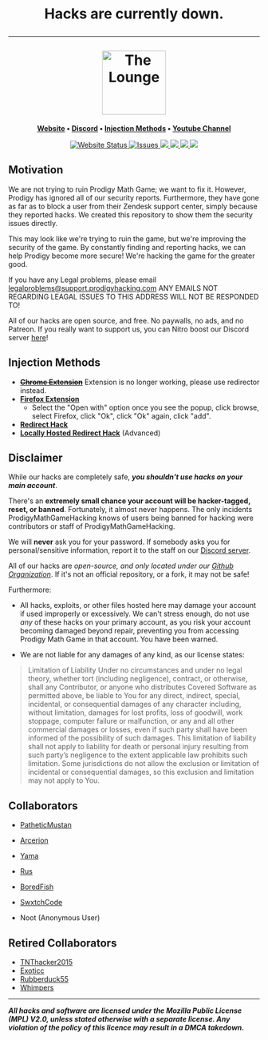 <h1 align="center">
Hacks are currently down.
<hr>	
<img
		width="128"
		alt="The Lounge"
		src="https://raw.githubusercontent.com/Prodigy-Hacking/ProdigyMathGameHacking/master/browserextension/src/assets/x128.png">
</h1>
<p align="center">
	<strong>
		<a href="https://prodigyhacking.com/">Website</a>
		•
		<a href="https://discord.gg/XQDfbfq">Discord</a>
		•
		<a href="#injection-methods">Injection Methods</a>
		•
		<a href="https://www.youtube.com/channel/UChIRMY6SdQrcADVscWTVv9A">Youtube Channel</a>
	</strong>
</p>
<p align="center">
<!--	<a href="https://chrome.google.com/webstore/detail/lpkeloemedafpfkdkbaclmmaokmadced/">
		<img alt="Chrome Web Store Rating" src="https://img.shields.io/chrome-web-store/stars/lpkeloemedafpfkdkbaclmmaokmadced?label=Extension%20Rating">
</a>
<a href="https://chrome.google.com/webstore/detail/lpkeloemedafpfkdkbaclmmaokmadced/">
<img alt="Extension Downloads" src="https://img.shields.io/chrome-web-store/users/lpkeloemedafpfkdkbaclmmaokmadced?color=red&label=Extension%20Downloads">
</a> -->

<a href="https://prodigyhacking.com">
	<img alt="Website Status" src="https://img.shields.io/website-up-down-green-red/http/prodigyhacking.com">
</a>

<a href="https://github.com/Prodigy-Hacking/ProdigyMathGameHacking/issues">
	<img alt="Issues" src="https://img.shields.io/github/issues-raw/Prodigy-Hacking/ProdigyMathGameHacking">
</a>

<a href="https://discord.com/invite/XQDfbfq">
	<img src="https://img.shields.io/discord/683793361123016755.svg?color=7289da&label=Discord&logo=discord&style=flat-square">
</a>

<a href="https://github.com/Prodigy-Hacking/ProdigyMathGameHacking/graphs/contributors">
	<img src="https://img.shields.io/github/contributors/Prodigy-Hacking/ProdigyMathGameHacking.svg?style=flat">
</a>

<a href="https://github.com/Prodigy-Hacking/ProdigyMathGameHacking/blob/master/LICENSE">
	<img src="https://img.shields.io/badge/License-MPL%20v2.0-yellow.svg">
</a>

<a href="https://github.com/Prodigy-Hacking/ProdigyMathGameHacking/pulse">
	<img src="https://img.shields.io/github/commit-activity/m/Prodigy-Hacking/ProdigyMathGameHacking.svg?style=flat">
</a>

</p>


## Motivation

We are not trying to ruin Prodigy Math Game; we want to fix it. However, Prodigy has ignored all of our security reports. Furthermore, they have gone as far as to block a user from their Zendesk support center, simply because they reported hacks. We created this repository to show them the security issues directly.

This may look like we're trying to ruin the game, but we're improving the security of the game. By constantly finding and reporting hacks, we can help Prodigy
become more secure! We're hacking the game for the greater good.

If you have any Legal problems, please email legalproblems@support.prodigyhacking.com ANY EMAILS NOT REGARDING LEAGAL ISSUES TO THIS ADDRESS WILL NOT BE RESPONDED TO!

All of our hacks are open source, and free. No paywalls, no ads, and no Patreon. If you really want to support us, you can Nitro boost our Discord server [here](https://discord.gg/XQDfbfq)!

## Injection Methods

- ~~**[Chrome Extension](https://chrome.google.com/webstore/detail/lpkeloemedafpfkdkbaclmmaokmadced/)**~~ Extension is no longer working, please use redirector instead.
- **[Firefox Extension](/browserextension/build/prodigy_math_game_hacking-1.0-fx.xpi?raw=true)**
  - Select the "Open with" option once you see the popup, click browse, select Firefox, click "Ok", click "Ok" again, click "add".
- **[Redirect Hack](https://github.com/Prodigy-Hacking/ProdigyMathGameHacking/wiki/Redirect-Hack)**
- **[Locally Hosted Redirect Hack](https://github.com/Prodigy-Hacking/Redirector#using-redirector-locally-advanced)** (Advanced)

## Disclaimer

While our hacks are completely safe, ***you shouldn't use hacks on your main account***.

There's an **extremely small chance your account will be hacker-tagged, reset, or banned**. Fortunately, it almost never happens. The only incidents ProdigyMathGameHacking knows of users being banned for hacking were contributors or staff of ProdigyMathGameHacking.

We will **never** ask you for your password. If somebody asks you for personal/sensitive information, report it to the staff on our [Discord server](https://discord.gg/XQDfbfq).

All of our hacks are *open-source, and only located under our [Github Organization](https://github.com/Prodigy-Hacking)*.
If it's not an official repository, or a fork, it may not be safe!

Furthermore:

- All hacks, exploits, or other files hosted here may damage your account if used improperly or excessively. We can't stress enough, do not use *any* of these hacks on your primary account, as you risk your account becoming damaged beyond repair, preventing you from accessing Prodigy Math Game in that account. You have been warned.

- We are not liable for any damages of any kind, as our license states:

> Limitation of Liability
> Under no circumstances and under no legal theory, whether tort (including negligence), contract, or otherwise, shall any Contributor, or anyone who distributes Covered Software as permitted above, be liable to You for any direct, indirect, special, incidental, or consequential damages of any character including, without limitation, damages for lost profits, loss of goodwill, work stoppage, computer failure or malfunction, or any and all other commercial damages or losses, even if such party shall have been informed of the possibility of such damages. This limitation of liability shall not apply to liability for death or personal injury resulting from such party’s negligence to the extent applicable law prohibits such limitation. Some jurisdictions do not allow the exclusion or limitation of incidental or consequential damages, so this exclusion and limitation may not apply to You.


## Collaborators

- [PatheticMustan](https://github.com/PatheticMustan)
- [Arcerion](https://github.com/ArcerionDev)
- [Yama](https://github.com/YamaHacks)
- [Rus](https://github.com/UntrustableRus)
- [BoredFish](https://github.com/BoredFishRE)
- [SwxtchCode](https://github.com/SwxtchCode)

- Noot (Anonymous User)

## Retired Collaborators

- [TNThacker2015](https://github.com/TNThacker2015)
- [Exoticc](https://github.com/Exoticc)
- [Rubberduck55](https://github.com/Rubberduck55)
- [Whimpers](https://github.com/KryptoCrash)

----
***All hacks and software are licensed under the Mozilla Public License (MPL) V2.0, unless stated otherwise with a separate license. Any violation of the policy of this licence may result in a DMCA takedown.***
